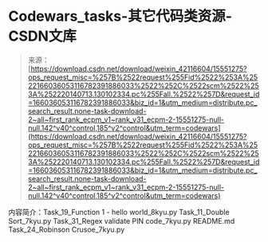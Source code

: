 <!--yml
category: codewars
date: 2022-08-13 11:31:02
-->

# Codewars_tasks-其它代码类资源-CSDN文库

> 来源：[https://download.csdn.net/download/weixin_42116604/15551275?ops_request_misc=%257B%2522request%255Fid%2522%253A%2522166036053116782391886033%2522%252C%2522scm%2522%253A%252220140713.130102334.pc%255Fall.%2522%257D&request_id=166036053116782391886033&biz_id=1&utm_medium=distribute.pc_search_result.none-task-download-2~all~first_rank_ecpm_v1~rank_v31_ecpm-2-15551275-null-null.142^v40^control,185^v2^control&utm_term=codewars](https://download.csdn.net/download/weixin_42116604/15551275?ops_request_misc=%257B%2522request%255Fid%2522%253A%2522166036053116782391886033%2522%252C%2522scm%2522%253A%252220140713.130102334.pc%255Fall.%2522%257D&request_id=166036053116782391886033&biz_id=1&utm_medium=distribute.pc_search_result.none-task-download-2~all~first_rank_ecpm_v1~rank_v31_ecpm-2-15551275-null-null.142^v40^control,185^v2^control&utm_term=codewars)

内容简介：Task_19_Function 1 - hello world_8kyu.py Task_11_Double Sort_7kyu.py Task_31_Regex validate PIN code_7kyu.py README.md Task_24_Robinson Crusoe_7kyu.py